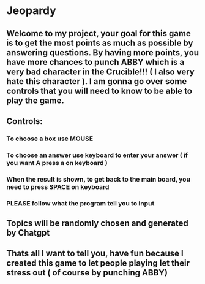# Jeopardy
## Welcome to my project, your goal for this game is to get the most points as much as possible by answering questions. By having more points, you have more chances to punch ABBY which is a very bad character in the Crucible!!! ( I also very hate this character ). I am gonna go over some controls that you will need to know to be able to play the game.
## Controls:
### To choose a box use MOUSE
### To choose an answer use keyboard to enter your answer ( if you want A press a on keyboard )
### When the result is shown, to get back to the main board, you need to press SPACE on keyboard
### PLEASE follow what the program tell you to input

## Topics will be randomly chosen and generated by Chatgpt

## Thats all I want to tell you, have fun because I created this game to let people playing let their stress out ( of course by punching ABBY)
